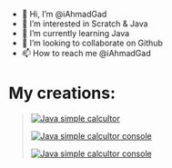 - 👋 Hi, I’m @iAhmadGad
- 👀 I’m interested in Scratch & Java
- 🌱 I’m currently learning Java
- 💞️ I’m looking to collaborate on Github
- 📫 How to reach me @iAhmadGad 

# My creations:
> [![Java simple calcultor](https://github.com/iAhmadGad/iAhmadGad/blob/b193c9751bb2a32ab5471c3c30cc1da50c672d8a/imgs/img1.JPG)](https://github.com/iAhmadGad/SimpleCalculator.Java)
>  
> [![Java simple calcultor console](https://github.com/iAhmadGad/iAhmadGad/blob/b193c9751bb2a32ab5471c3c30cc1da50c672d8a/imgs/img2.JPG)](https://github.com/iAhmadGad/SimpleCalculatorConsole.Java)
>  
> [![Java simple calcultor console](https://github.com/iAhmadGad/iAhmadGad/blob/b193c9751bb2a32ab5471c3c30cc1da50c672d8a/imgs/img3.JPG)](https://github.com/iAhmadGad/SimpleQuizConsole.Java)


<!---
iAhmadGad/iAhmadGad is a ✨ special ✨ repository because its `README.md` (this file) appears on your GitHub profile.
You can click the Preview link to take a look at your changes.
--->
